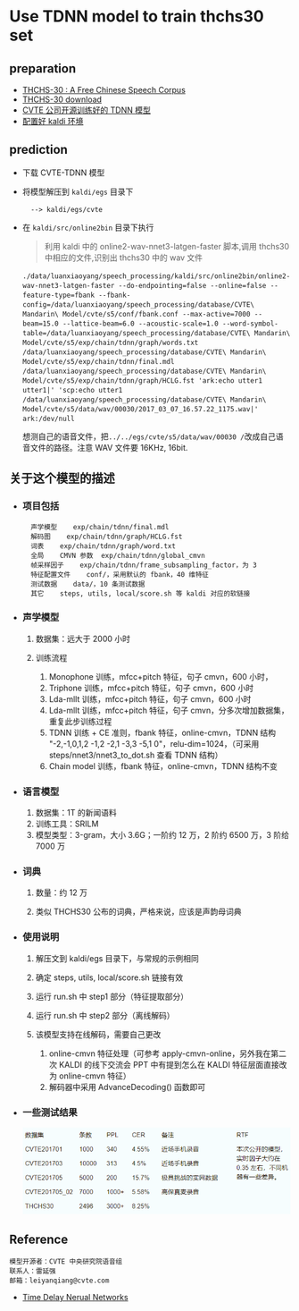 # Use TDNN model to train thchs30 set

## preparation

- [THCHS-30 : A Free Chinese Speech Corpus](https://arxiv.org/abs/1512.01882)
- [THCHS-30 download](http://www.openslr.org/18/)
- [CVTE 公司开源训练好的 TDNN 模型](http://kaldi-asr.org/models.html)
- [配置好 kaldi 环境](https://github.com/luanxxys/env/blob/master/kaldi.md)

## prediction

- 下载 CVTE-TDNN 模型

- 将模型解压到 `kaldi/egs` 目录下

        --> kaldi/egs/cvte

- 在 `kaldi/src/online2bin` 目录下执行

    > 利用 kaldi 中的 online2-wav-nnet3-latgen-faster 脚本,调用 thchs30 中相应的文件,识别出 thchs30 中的 wav 文件

    `./data/luanxiaoyang/speech_processing/kaldi/src/online2bin/online2-wav-nnet3-latgen-faster --do-endpointing=false --online=false --feature-type=fbank --fbank-config=/data/luanxiaoyang/speech_processing/database/CVTE\ Mandarin\ Model/cvte/s5/conf/fbank.conf --max-active=7000 --beam=15.0 --lattice-beam=6.0 --acoustic-scale=1.0 --word-symbol-table=/data/luanxiaoyang/speech_processing/database/CVTE\ Mandarin\ Model/cvte/s5/exp/chain/tdnn/graph/words.txt /data/luanxiaoyang/speech_processing/database/CVTE\ Mandarin\ Model/cvte/s5/exp/chain/tdnn/final.mdl /data/luanxiaoyang/speech_processing/database/CVTE\ Mandarin\ Model/cvte/s5/exp/chain/tdnn/graph/HCLG.fst 'ark:echo utter1 utter1|' 'scp:echo utter1 /data/luanxiaoyang/speech_processing/database/CVTE\ Mandarin\ Model/cvte/s5/data/wav/00030/2017_03_07_16.57.22_1175.wav|' ark:/dev/null`

    想测自己的语音文件，把`../../egs/cvte/s5/data/wav/00030 /`改成自己语音文件的路径。注意 WAV 文件要 16KHz, 16bit.

## 关于这个模型的描述

- ### 项目包括

        声学模型    exp/chain/tdnn/final.mdl
        解码图    exp/chain/tdnn/graph/HCLG.fst
        词表    exp/chain/tdnn/graph/word.txt
        全局    CMVN 参数  exp/chain/tdnn/global_cmvn
        帧采样因子    exp/chain/tdnn/frame_subsampling_factor，为 3
        特征配置文件    conf/，采用默认的 fbank，40 维特征
        测试数据    data/，10 条测试数据
        其它    steps, utils, local/score.sh 等 kaldi 对应的软链接

- ### 声学模型

    1. 数据集：远大于 2000 小时

    2. 训练流程

        1. Monophone 训练，mfcc+pitch 特征，句子 cmvn，600 小时，
        1. Triphone 训练，mfcc+pitch 特征，句子 cmvn，600 小时
        1. Lda-mllt 训练，mfcc+pitch 特征，句子 cmvn，600 小时
        1. Lda-mllt 训练，mfcc+pitch 特征，句子 cmvn，分多次增加数据集，重复此步训练过程
        1. TDNN 训练 + CE 准则，fbank 特征，online-cmvn，TDNN 结构 "-2,-1,0,1,2 -1,2 -2,1 -3,3 -5,1 0"，relu-dim=1024，（可采用 steps/nnet3/nnet3_to_dot.sh 查看 TDNN 结构）
        1. Chain model 训练，fbank 特征，online-cmvn，TDNN 结构不变

- ### 语言模型

    1. 数据集：1T 的新闻语料
    1. 训练工具：SRILM
    1. 模型类型：3-gram，大小 3.6G；一阶约 12 万，2 阶约 6500 万，3 阶给 7000 万

- ### 词典

    1. 数量：约 12 万

    1. 类似 THCHS30 公布的词典，严格来说，应该是声韵母词典

- ### 使用说明

    1. 解压文到 kaldi/egs 目录下，与常规的示例相同
    1. 确定 steps, utils, local/score.sh 链接有效
    1. 运行 run.sh 中 step1 部分（特征提取部分）
    1. 运行 run.sh 中 step2 部分（离线解码）
    1. 该模型支持在线解码，需要自己更改

        1. online-cmvn 特征处理（可参考 apply-cmvn-online，另外我在第二次 KALDI 的线下交流会 PPT 中有提到怎么在 KALDI 特征层面直接改为 online-cmvn 特征）
        1. 解码器中采用 AdvanceDecoding() 函数即可

- ### 一些测试结果

    ![](images/result.PNG)

## Reference

    模型开源者：CVTE 中央研究院语音组
    联系人：雷延强
    邮箱：leiyanqiang@cvte.com

- [Time Delay Nerual Networks](https://github.com/luanxxys/computer_science/blob/master/machine_learning/TDNN/readme.md)
